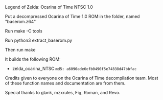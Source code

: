 Legend of Zelda: Ocarina of Time NTSC 1.0

Put a decompressed Ocarina of Time 1.0 ROM in the folder, named "baserom.z64"

Run make -C tools

Run python3 extract_baserom.py

Then run make

It builds the following ROM:
* zelda_ocarina_NTSC `md5: a6090ade6efb0490f5e74838d47bbfac`

Credits given to everyone on the Ocarina of Time decompilation team. Most of these function names and documentation are from them.

Special thanks to glank, mzxrules, Fig, Roman, and Revo.
